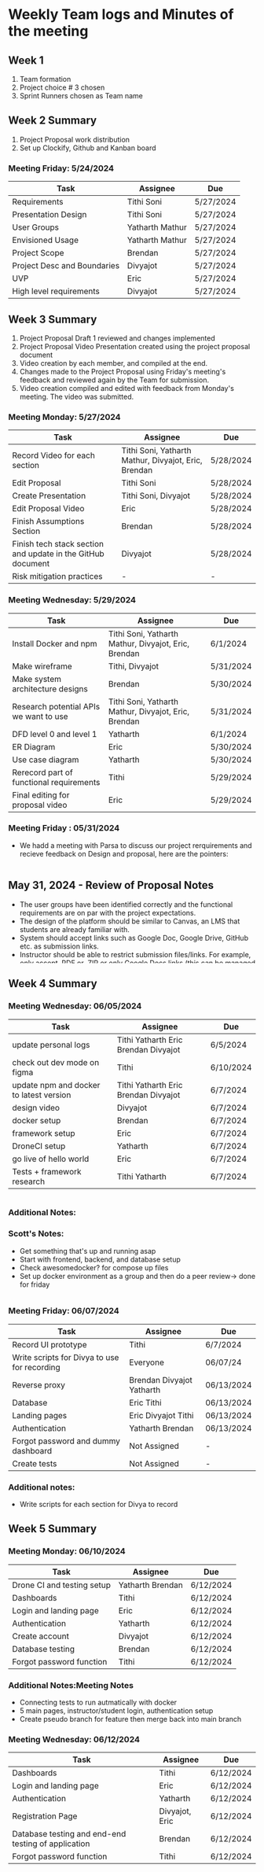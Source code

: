 # Weekly Team logs and Minutes of the meeting

## Week 1
1. Team formation
2. Project choice # 3 chosen
3. Sprint Runners chosen as Team name

## Week 2 Summary			
1. Project Proposal work distribution
2. Set up Clockify, Github and Kanban board

### Meeting Friday: 5/24/2024
| Task | Assignee | Due |
| --- | --- | --- |
| Requirements | Tithi Soni | 5/27/2024 |
| Presentation Design | Tithi Soni | 5/27/2024 |
| User Groups | Yatharth Mathur | 5/27/2024 |
| Envisioned Usage | Yatharth Mathur | 5/27/2024 |
| Project Scope | Brendan | 5/27/2024 |
| Project Desc and Boundaries | Divyajot | 5/27/2024 |
| UVP | Eric | 5/27/2024 |
| High level requirements | Divyajot | 5/27/2024 |

## Week 3 Summary
1. Project Proposal Draft 1 reviewed and changes implemented
2. Project Proposal Video Presentation created using the project proposal document
3. Video creation by each member, and compiled at the end.
4. Changes made to the Project Proposal using Friday's meeting's feedback and reviewed again by the Team for submission.
5. Video creation compiled and edited with feedback from Monday's meeting. The video was submitted.

### Meeting Monday: 5/27/2024
| Task | Assignee | Due |
| --- | --- | --- |
| Record Video for each section | Tithi Soni, Yatharth Mathur, Divyajot, Eric, Brendan | 5/28/2024 |
| Edit Proposal | Tithi Soni | 5/28/2024 |
| Create Presentation | Tithi Soni, Divyajot | 5/28/2024 |
| Edit Proposal Video | Eric | 5/28/2024 |
| Finish Assumptions Section | Brendan | 5/28/2024 |
| Finish tech stack section and update in the GitHub document | Divyajot | 5/28/2024 |
| Risk mitigation practices | - | - |


### Meeting Wednesday: 5/29/2024
| Task | Assignee | Due |
| --- | --- | --- |
| Install Docker and npm | Tithi Soni, Yatharth Mathur, Divyajot, Eric, Brendan | 6/1/2024 |
| Make wireframe | Tithi, Divyajot | 5/31/2024 |
| Make system architecture designs | Brendan | 5/30/2024 |
| Research potential APIs we want to use | Tithi Soni, Yatharth Mathur, Divyajot, Eric, Brendan | 5/31/2024 |
| DFD level 0 and level 1 | Yatharth | 6/1/2024 |
| ER Diagram | Eric | 5/30/2024 |
| Use case diagram | Yatharth | 5/30/2024 |
| Rerecord part of functional requirements | Tithi | 5/29/2024 |
| Final editing for proposal video | Eric | 5/29/2024 |

### Meeting Friday : 05/31/2024
- We hadd a meeting with Parsa to discuss our project rerquirements and recieve feedback on Design and proposal, here are the pointers:
<div style="overflow:auto; height:200px;">

## May 31, 2024 - Review of Proposal Notes

- The user groups have been identified correctly and the functional requirements are on par with the project expectations.
- The design of the platform should be similar to Canvas, an LMS that students are already familiar with.
- System should accept links such as Google Doc, Google Drive, GitHub etc. as submission links.
- Instructor should be able to restrict submission files/links. For example, only accept .PDF or .ZIP or only Google Docs links (this can be managed by domain, e.g. docs.google.com…).
- No mobile compatibility is needed.

### Note for the administrators:

- They should be able to "approve" instructor accounts.
- What do you mean by log of online users? ~7:25 in the proposal video.

### Additional Features:

- Instructors should be able to extend deadlines for students.
- The system should be able to compile the peer reviews and assign a numeric grade to a student based on the average of numeric peer review received.
- The system should be able to provide notifications to students on when they're assigned items to review, reminder to submit review etc.
- Instructor should be able to set the peer reviews should be anonymous or not anonymous.
- Instructor should be able to manually assign students to specific assignments as needed (although this process should be automatic at first, with human intervention coming in as needed).
</div>


## Week 4 Summary

### Meeting Wednesday: 06/05/2024
| Task | Assignee | Due |
|------|----------|-----|
| update personal logs | Tithi Yatharth Eric Brendan Divyajot | 6/5/2024 |
| check out dev mode on figma | Tithi | 6/10/2024 |
| update npm and docker to latest version | Tithi Yatharth Eric Brendan Divyajot | 6/7/2024 |
| design video | Divyajot | 6/7/2024 |
| docker setup | Brendan | 6/7/2024 |
| framework setup | Eric | 6/7/2024 |
| DroneCI setup | Yatharth | 6/7/2024 |
| go live of hello world | Eric | 6/7/2024 |
| Tests + framework research | Tithi Yatharth | 6/7/2024 |

<div style="overflow:auto; height:200px;">

### Additional Notes:

### Scott's Notes:
- Get something that's up and running asap
- Start with frontend, backend, and database setup
- Check awesomedocker? for compose up files
- Set up docker environment as a group and then do a peer review-> done for friday

### TAs Notes:
- Add next cycle goals
- Add issue numbers with tasks
- Change everything under view to be in one container
remove model, view, controller from diagram
- Change square into circle for dfd 0 
</div>

### Meeting Friday: 06/07/2024

| Task | Assignee | Due |
|------|----------|-----|
| Record UI prototype | Tithi | 6/7/2024 |
| Write scripts for Divya to use for recording | Everyone | 06/07/24 |
| Reverse proxy | Brendan Divyajot Yatharth | 06/13/2024 |
| Database | Eric Tithi | 06/13/2024 |
| Landing pages | Eric Divyajot Tithi | 06/13/2024 |
| Authentication | Yatharth Brendan | 06/13/2024 |
| Forgot password and dummy dashboard | Not Assigned | - |
| Create tests | Not Assigned | - |

### Additional notes:
- Write scripts for each section for Divya to record

## Week 5 Summary
### Meeting Monday: 06/10/2024

| Task | Assignee | Due |
|------|----------|-----|
| Drone CI and testing setup | Yatharth Brendan | 6/12/2024 |
| Dashboards | Tithi | 6/12/2024 |
| Login and landing page | Eric | 6/12/2024 |
| Authentication | Yatharth | 6/12/2024 |
| Create account | Divyajot | 6/12/2024 |
| Database testing | Brendan | 6/12/2024 |
| Forgot password function | Tithi | 6/12/2024 |

### Additional Notes:Meeting Notes					
- Connecting tests to run autmatically with docker					
- 5 main pages, instructor/student login, authentication setup					
- Create pseudo branch for feature then merge back into main branch	


### Meeting Wednesday: 06/12/2024

| Task | Assignee | Due |
|------|----------|-----|
| Dashboards | Tithi | 6/12/2024 |
| Login and landing page | Eric | 6/12/2024 |
| Authentication | Yatharth | 6/12/2024 |
| Registration Page | Divyajot, Eric | 6/12/2024 |
| Database testing and end-end testing of application | Brendan | 6/12/2024 |
| Forgot password function | Tithi | 6/12/2024 |






